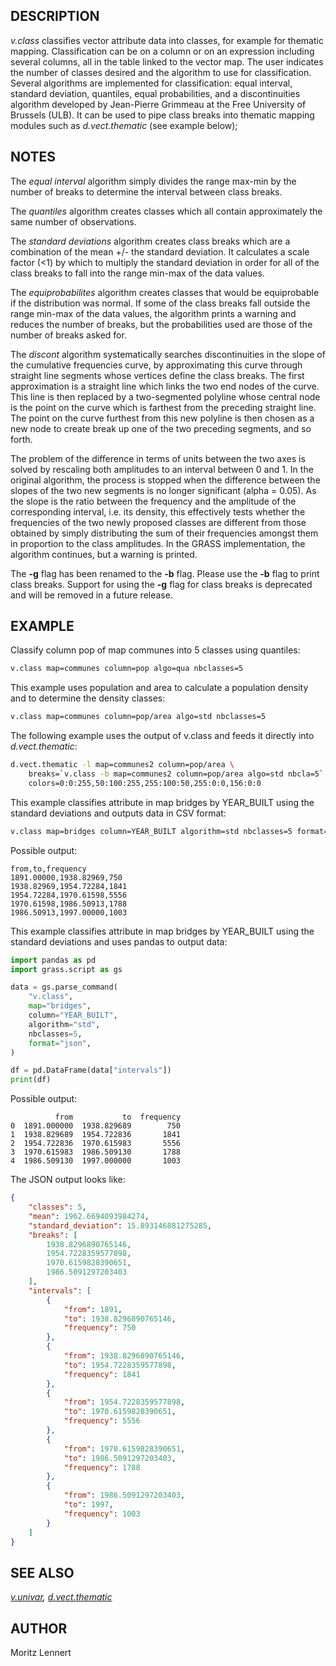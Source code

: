 ## DESCRIPTION

*v.class* classifies vector attribute data into classes, for example for
thematic mapping. Classification can be on a column or on an expression
including several columns, all in the table linked to the vector map.
The user indicates the number of classes desired and the algorithm to
use for classification. Several algorithms are implemented for
classification: equal interval, standard deviation, quantiles, equal
probabilities, and a discontinuities algorithm developed by Jean-Pierre
Grimmeau at the Free University of Brussels (ULB). It can be used to
pipe class breaks into thematic mapping modules such as
*d.vect.thematic* (see example below);

## NOTES

The *equal interval* algorithm simply divides the range max-min by the
number of breaks to determine the interval between class breaks.

The *quantiles* algorithm creates classes which all contain
approximately the same number of observations.

The *standard deviations* algorithm creates class breaks which are a
combination of the mean +/- the standard deviation. It calculates a
scale factor (\<1) by which to multiply the standard deviation in order
for all of the class breaks to fall into the range min-max of the data
values.

The *equiprobabilites* algorithm creates classes that would be
equiprobable if the distribution was normal. If some of the class breaks
fall outside the range min-max of the data values, the algorithm prints
a warning and reduces the number of breaks, but the probabilities used
are those of the number of breaks asked for.

The *discont* algorithm systematically searches discontinuities in the
slope of the cumulative frequencies curve, by approximating this curve
through straight line segments whose vertices define the class breaks.
The first approximation is a straight line which links the two end nodes
of the curve. This line is then replaced by a two-segmented polyline
whose central node is the point on the curve which is farthest from the
preceding straight line. The point on the curve furthest from this new
polyline is then chosen as a new node to create break up one of the two
preceding segments, and so forth.

The problem of the difference in terms of units between the two axes is
solved by rescaling both amplitudes to an interval between 0 and 1. In
the original algorithm, the process is stopped when the difference
between the slopes of the two new segments is no longer significant
(alpha = 0.05). As the slope is the ratio between the frequency and the
amplitude of the corresponding interval, i.e. its density, this
effectively tests whether the frequencies of the two newly proposed
classes are different from those obtained by simply distributing the sum
of their frequencies amongst them in proportion to the class amplitudes.
In the GRASS implementation, the algorithm continues, but a warning is
printed.

The **-g** flag has been renamed to the **-b** flag. Please use the **-b**
flag to print class breaks. Support for using the **-g** flag for class
breaks is deprecated and will be removed in a future release.

## EXAMPLE

Classify column pop of map communes into 5 classes using quantiles:

```sh
v.class map=communes column=pop algo=qua nbclasses=5
```

This example uses population and area to calculate a population density
and to determine the density classes:

```sh
v.class map=communes column=pop/area algo=std nbclasses=5
```

The following example uses the output of v.class and feeds it directly
into *d.vect.thematic*:

```sh
d.vect.thematic -l map=communes2 column=pop/area \
    breaks=`v.class -b map=communes2 column=pop/area algo=std nbcla=5` \
    colors=0:0:255,50:100:255,255:100:50,255:0:0,156:0:0
```

This example classifies attribute in map bridges by YEAR_BUILT using the
standard deviations and outputs data in CSV format:

```sh
v.class map=bridges column=YEAR_BUILT algorithm=std nbclasses=5 format=csv
```

Possible output:

```text
from,to,frequency
1891.00000,1938.82969,750
1938.82969,1954.72284,1841
1954.72284,1970.61598,5556
1970.61598,1986.50913,1788
1986.50913,1997.00000,1003
```

This example classifies attribute in map bridges by YEAR_BUILT using the standard
deviations and uses pandas to output data:

```python
import pandas as pd
import grass.script as gs

data = gs.parse_command(
    "v.class",
    map="bridges",
    column="YEAR_BUILT",
    algorithm="std",
    nbclasses=5,
    format="json",
)

df = pd.DataFrame(data["intervals"])
print(df)
```

Possible output:

```text
          from           to  frequency
0  1891.000000  1938.829689        750
1  1938.829689  1954.722836       1841
2  1954.722836  1970.615983       5556
3  1970.615983  1986.509130       1788
4  1986.509130  1997.000000       1003
```

The JSON output looks like:

```json
{
    "classes": 5,
    "mean": 1962.6694093984274,
    "standard_deviation": 15.893146881275285,
    "breaks": [
        1938.8296890765146,
        1954.7228359577898,
        1970.6159828390651,
        1986.5091297203403
    ],
    "intervals": [
        {
            "from": 1891,
            "to": 1938.8296890765146,
            "frequency": 750
        },
        {
            "from": 1938.8296890765146,
            "to": 1954.7228359577898,
            "frequency": 1841
        },
        {
            "from": 1954.7228359577898,
            "to": 1970.6159828390651,
            "frequency": 5556
        },
        {
            "from": 1970.6159828390651,
            "to": 1986.5091297203403,
            "frequency": 1788
        },
        {
            "from": 1986.5091297203403,
            "to": 1997,
            "frequency": 1003
        }
    ]
}
```

## SEE ALSO

*[v.univar](v.univar.md), [d.vect.thematic](d.vect.thematic.md)*

## AUTHOR

Moritz Lennert
